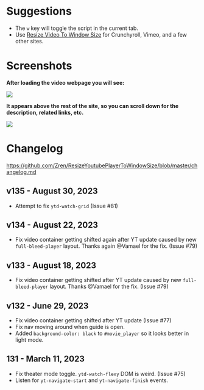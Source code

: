 # Suggestions

* The `w` key will toggle the script in the current tab.
* Use [Resize Video To Window Size](https://greasyfork.org/en/scripts/10815-resize-video-to-window-size) for Crunchyroll, Vimeo, and a few other sites.

# Screenshots

**After loading the video webpage you will see:**

[![](https://i.imgur.com/GDeEDPA.png)](https://i.imgur.com/GDeEDPA.png)

**It appears above the rest of the site, so you can scroll down for the description, related links, etc.**

[![](https://i.imgur.com/uVDKPUp.jpg)](https://i.imgur.com/uVDKPUp.jpg)

# Changelog

https://github.com/Zren/ResizeYoutubePlayerToWindowSize/blob/master/changelog.md

## v135 - August 30, 2023

* Attempt to fix `ytd-watch-grid` (Issue #81)

## v134 - August 22, 2023

* Fix video container getting shifted again after YT update caused by new `full-bleed-player` layout. Thanks again @Vamael for the fix. (Issue #79)

## v133 - August 18, 2023

* Fix video container getting shifted after YT update caused by new `full-bleed-player` layout. Thanks @Vamael for the fix. (Issue #79)

## v132 - June 29, 2023

* Fix video container getting shifted after YT update (Issue #77)
* Fix nav moving around when guide is open.
* Added `background-color: black` to `#movie_player` so it looks better in light mode.

## 131 - March 11, 2023

* Fix theater mode toggle. `ytd-watch-flexy` DOM is weird. (Issue #75)
* Listen for `yt-navigate-start` and `yt-navigate-finish` events.
